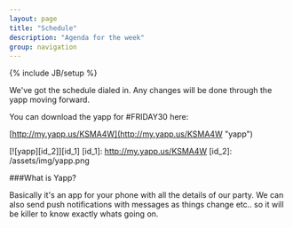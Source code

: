 ```yaml
---
layout: page
title: "Schedule"
description: "Agenda for the week"
group: navigation
---
```

{% include JB/setup %}

We've got the schedule dialed in. Any changes will be done through the yapp moving forward.  

You can download the yapp for #FRIDAY30 here:

[http://my.yapp.us/KSMA4W](http://my.yapp.us/KSMA4W "yapp")

[![yapp][id_2]][id_1]
[id_1]: http://my.yapp.us/KSMA4W
[id_2]: /assets/img/yapp.png 

###What is Yapp? 

Basically it's an app for your phone with all the details of our party.  We can also send push notifications with messages as things change etc.. so it will be killer to know exactly whats going on.  